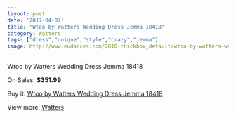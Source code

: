 ```yaml
---
layout: post
date: '2017-04-07'
title: "Wtoo by Watters Wedding Dress Jemma 18418"
category: Watters
tags: ["dress","unique","style","crazy","jemma"]
image: http://www.eudances.com/2810-thickbox_default/wtoo-by-watters-wedding-dress-jemma-18418.jpg
---
```

Wtoo by Watters Wedding Dress Jemma 18418

On Sales: **$351.99**
<a href="https://www.eudances.com/en/watters/959-wtoo-by-watters-wedding-dress-jemma-18418.html"><amp-img layout="responsive" width="600" height="600" src="//www.eudances.com/2810-thickbox_default/wtoo-by-watters-wedding-dress-jemma-18418.jpg" alt="Wtoo by Watters Wedding Dress Jemma 18418 0" /></a>
<a href="https://www.eudances.com/en/watters/959-wtoo-by-watters-wedding-dress-jemma-18418.html"><amp-img layout="responsive" width="600" height="600" src="//www.eudances.com/2812-thickbox_default/wtoo-by-watters-wedding-dress-jemma-18418.jpg" alt="Wtoo by Watters Wedding Dress Jemma 18418 1" /></a>
<a href="https://www.eudances.com/en/watters/959-wtoo-by-watters-wedding-dress-jemma-18418.html"><amp-img layout="responsive" width="600" height="600" src="//www.eudances.com/2811-thickbox_default/wtoo-by-watters-wedding-dress-jemma-18418.jpg" alt="Wtoo by Watters Wedding Dress Jemma 18418 2" /></a>

Buy it: [Wtoo by Watters Wedding Dress Jemma 18418](https://www.eudances.com/en/watters/959-wtoo-by-watters-wedding-dress-jemma-18418.html "Wtoo by Watters Wedding Dress Jemma 18418")

View more: [Watters](https://www.eudances.com/en/12-watters "Watters")